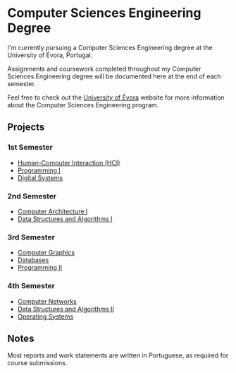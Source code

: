 # Computer Sciences Engineering Degree

I'm currently pursuing a Computer Sciences Engineering degree at the University of Évora, Portugal.

Assignments and coursework completed throughout my Computer Sciences Engineering degree will be documented here at the end of each semester.

Feel free to check out the [University of Évora](https://www.uevora.pt/) website for more information about the Computer Sciences Engineering program.

## Projects

### 1st Semester

- [Human-Computer Interaction (HCI)](./Human-Computer_Interaction/)
- [Programming I](./Programming-I/)
- [Digital Systems](./Digital-Systems/)

### 2nd Semester

- [Computer Architecture I](./Computer-Architecture-I/)
- [Data Structures and Algorithms I](./Data-Structures-and-Algorithms-I/)

### 3rd Semester

- [Computer Graphics](./Computer-Graphics/)
- [Databases](./Databases/)
- [Programming II](./Programming-II/)

### 4th Semester

- [Computer Networks](./Computer-Networks/)
- [Data Structures and Algorithms II](./Data-Structures-and-Algorithms-II/)
- [Operating Systems](./Operating-Systems/)

## Notes

Most reports and work statements are written in Portuguese, as required for course submissions.

